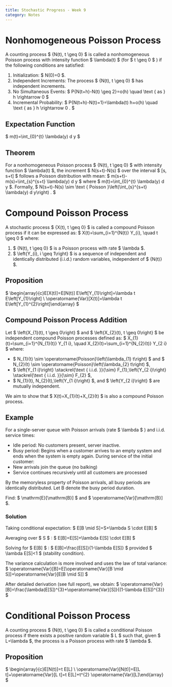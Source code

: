 ```yaml
---
title: Stochastic Progress - Week 9
category: Notes
---
```


# Nonhomogeneous Poisson Process

A counting process $ \{N(t), t \geq 0\} $ is called a nonhomogeneous Poisson process with intensity function $ \lambda(t) $ (for $ t \geq 0 $ ) if the following conditions are satisfied:
1. Initialization: $ N(0)=0 $.
2. Independent Increments: The process $ \{N(t), t \geq 0\} $ has independent increments.
3. No Simultaneous Events:
$
P\{N(t+h)-N(t) \geq 2\}=o(h) \quad \text { as } h \rightarrow 0
$
4. Incremental Probability:
$
P\{N(t+h)-N(t)=1\}=\lambda(t) h+o(h) \quad \text { as } h \rightarrow 0 .
$

## Expectation Function

$ m(t)=\int_{0}^{t} \lambda(y) d y $

## Theorem 

For a nonhomogeneous Poisson process $ \{N(t), t \geq 0\} $ with intensity function $ \lambda(t) $, the increment $ N(s+t)-N(s) $ over the interval $ [s, s+t] $ follows a Poisson distribution with mean:
$
m(s+t)-m(s)=\int_{s}^{s+t} \lambda(y) d y
$
where $ m(t)=\int_{0}^{t} \lambda(y) d y $. Formally,
$
N(s+t)-N(s) \sim \text { Poisson }\left(\int_{s}^{s+t} \lambda(y) d y\right) .
$

# Compound Poisson Process

A stochastic process $ \{X(t), t \geq 0\} $ is called a compound Poisson process if it can be expressed as:
$
X(t)=\sum_{i=1}^{N(t)} Y_{i}, \quad t \geq 0
$
where:
1. $ \{N(t), t \geq 0\} $ is a Poisson process with rate $ \lambda $.
2. $ \left\{Y_{i}, i \geq 1\right\} $ is a sequence of independent and identically distributed (i.i.d.) random variables, independent of $ \{N(t)\} $.

## Proposition 

$ \begin{array}{c}E[X(t)]=E[N(t)] E\left[Y_{1}\right]=\lambda t E\left[Y_{1}\right] \\ \operatorname{Var}[X(t)]=\lambda t E\left[Y_{1}^{2}\right]\end{array} $

## Compound Poisson Process Addition

Let $ \left\{X_{1}(t), t \geq 0\right\} $ and $ \left\{X_{2}(t), t \geq 0\right\} $ be independent compound Poisson processes defined as:
$
X_{1}(t)=\sum_{i=1}^{N_{1}(t)} Y_{1 i}, \quad X_{2}(t)=\sum_{i=1}^{N_{2}(t)} Y_{2 i}
$
where:
- $ N_{1}(t) \sim \operatorname{Poisson}\left(\lambda_{1} t\right) $ and $ N_{2}(t) \sim \operatorname{Poisson}\left(\lambda_{2} t\right) $,
- $ \left\{Y_{1 i}\right\} \stackrel{\text { i.i.d. }}{\sim} F_{1},\left\{Y_{2 i}\right\} \stackrel{\text { i.i.d. }}{\sim} F_{2} $,
- $ N_{1}(t), N_{2}(t),\left\{Y_{1 i}\right\} $, and $ \left\{Y_{2 i}\right\} $ are mutually independent.

We aim to show that $ X(t)=X_{1}(t)+X_{2}(t) $ is also a compound Poisson process.

## Example 

For a single-server queue with Poisson arrivals (rate $ \lambda $ ) and i.i.d. service times:
- Idle period: No customers present, server inactive.
- Busy period: Begins when a customer arrives to an empty system and ends when the system is empty again. During service of the initial customer:
- New arrivals join the queue (no balking)
- Service continues recursively until all customers are processed

By the memoryless property of Poisson arrivals, all busy periods are identically distributed. Let B denote the busy period duration.

Find: $ \mathrm{E}[\mathrm{B}] $ and $ \operatorname{Var}[\mathrm{B}] $.

### Solution 


Taking conditional expectation:
$
E[B \mid S]=S+\lambda S \cdot E[B]
$

Averaging over $ S $ :
$
E[B]=E[S]+\lambda E[S] \cdot E[B]
$

Solving for $ E[B] $ :
$
E[B]=\frac{E[S]}{1-\lambda E[S]}
$
provided $ \lambda E[S]<1 $ (stability condition).

The variance calculation is more involved and uses the law of total variance:
$
\operatorname{Var}[B]=E[\operatorname{Var}[B \mid S]]+\operatorname{Var}[E[B \mid S]]
$

After detailed derivation (see full report), we obtain:
$
\operatorname{Var}[B]=\frac{\lambda(E[S])^{3}+\operatorname{Var}[S]}{(1-\lambda E[S])^{3}}
$

# Conditional Poisson Process

A counting process $ \{N(t), t \geq 0\} $ is called a conditional Poisson process if there exists a positive random variable $ L $ such that, given $ L=\lambda $, the process is a Poisson process with rate $ \lambda $.

## Proposition 

$ \begin{array}{c}E[N(t)]=t E[L] \\ \operatorname{Var}[N(t)]=E[L t]+\operatorname{Var}[L t]=t E[L]+t^{2} \operatorname{Var}[L]\end{array} $


